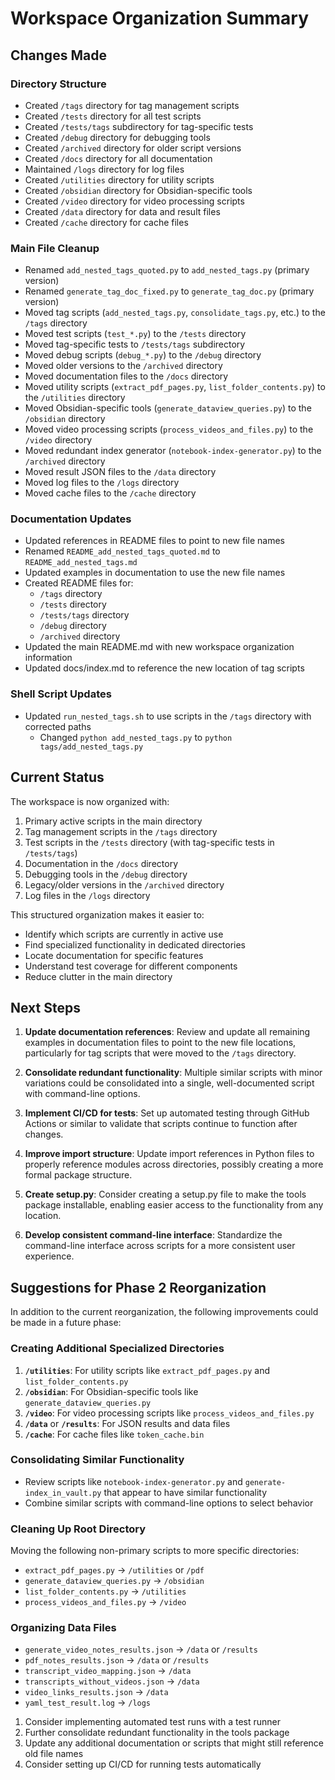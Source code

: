 # Workspace Organization Summary

## Changes Made

### Directory Structure
- Created `/tags` directory for tag management scripts
- Created `/tests` directory for all test scripts
- Created `/tests/tags` subdirectory for tag-specific tests
- Created `/debug` directory for debugging tools
- Created `/archived` directory for older script versions
- Created `/docs` directory for all documentation
- Maintained `/logs` directory for log files
- Created `/utilities` directory for utility scripts
- Created `/obsidian` directory for Obsidian-specific tools
- Created `/video` directory for video processing scripts
- Created `/data` directory for data and result files
- Created `/cache` directory for cache files

### Main File Cleanup
- Renamed `add_nested_tags_quoted.py` to `add_nested_tags.py` (primary version)
- Renamed `generate_tag_doc_fixed.py` to `generate_tag_doc.py` (primary version)
- Moved tag scripts (`add_nested_tags.py`, `consolidate_tags.py`, etc.) to the `/tags` directory
- Moved test scripts (`test_*.py`) to the `/tests` directory
- Moved tag-specific tests to `/tests/tags` subdirectory
- Moved debug scripts (`debug_*.py`) to the `/debug` directory
- Moved older versions to the `/archived` directory
- Moved documentation files to the `/docs` directory
- Moved utility scripts (`extract_pdf_pages.py`, `list_folder_contents.py`) to the `/utilities` directory
- Moved Obsidian-specific tools (`generate_dataview_queries.py`) to the `/obsidian` directory
- Moved video processing scripts (`process_videos_and_files.py`) to the `/video` directory
- Moved redundant index generator (`notebook-index-generator.py`) to the `/archived` directory
- Moved result JSON files to the `/data` directory
- Moved log files to the `/logs` directory
- Moved cache files to the `/cache` directory

### Documentation Updates
- Updated references in README files to point to new file names
- Renamed `README_add_nested_tags_quoted.md` to `README_add_nested_tags.md`
- Updated examples in documentation to use the new file names
- Created README files for:
  - `/tags` directory
  - `/tests` directory
  - `/tests/tags` directory
  - `/debug` directory
  - `/archived` directory
- Updated the main README.md with new workspace organization information
- Updated docs/index.md to reference the new location of tag scripts

### Shell Script Updates
- Updated `run_nested_tags.sh` to use scripts in the `/tags` directory with corrected paths
  - Changed `python add_nested_tags.py` to `python tags/add_nested_tags.py`

## Current Status

The workspace is now organized with:

1. Primary active scripts in the main directory
2. Tag management scripts in the `/tags` directory
3. Test scripts in the `/tests` directory (with tag-specific tests in `/tests/tags`)
4. Documentation in the `/docs` directory
5. Debugging tools in the `/debug` directory
6. Legacy/older versions in the `/archived` directory
7. Log files in the `/logs` directory

This structured organization makes it easier to:
- Identify which scripts are currently in active use
- Find specialized functionality in dedicated directories 
- Locate documentation for specific features
- Understand test coverage for different components
- Reduce clutter in the main directory

## Next Steps

1. **Update documentation references**: Review and update all remaining examples in documentation files to point to the new file locations, particularly for tag scripts that were moved to the `/tags` directory.

2. **Consolidate redundant functionality**: Multiple similar scripts with minor variations could be consolidated into a single, well-documented script with command-line options.

3. **Implement CI/CD for tests**: Set up automated testing through GitHub Actions or similar to validate that scripts continue to function after changes.

4. **Improve import structure**: Update import references in Python files to properly reference modules across directories, possibly creating a more formal package structure.

5. **Create setup.py**: Consider creating a setup.py file to make the tools package installable, enabling easier access to the functionality from any location.

6. **Develop consistent command-line interface**: Standardize the command-line interface across scripts for a more consistent user experience.

## Suggestions for Phase 2 Reorganization

In addition to the current reorganization, the following improvements could be made in a future phase:

### Creating Additional Specialized Directories
1. **`/utilities`**: For utility scripts like `extract_pdf_pages.py` and `list_folder_contents.py`
2. **`/obsidian`**: For Obsidian-specific tools like `generate_dataview_queries.py`
3. **`/video`**: For video processing scripts like `process_videos_and_files.py`
4. **`/data`** or **`/results`**: For JSON results and data files
5. **`/cache`**: For cache files like `token_cache.bin`

### Consolidating Similar Functionality
- Review scripts like `notebook-index-generator.py` and `generate-index_in_vault.py` that appear to have similar functionality
- Combine similar scripts with command-line options to select behavior

### Cleaning Up Root Directory
Moving the following non-primary scripts to more specific directories:
- `extract_pdf_pages.py` → `/utilities` or `/pdf`
- `generate_dataview_queries.py` → `/obsidian`
- `list_folder_contents.py` → `/utilities`
- `process_videos_and_files.py` → `/video`

### Organizing Data Files
- `generate_video_notes_results.json` → `/data` or `/results`
- `pdf_notes_results.json` → `/data` or `/results`
- `transcript_video_mapping.json` → `/data`
- `transcripts_without_videos.json` → `/data`
- `video_links_results.json` → `/data`
- `yaml_test_result.log` → `/logs`

1. Consider implementing automated test runs with a test runner
2. Further consolidate redundant functionality in the tools package
3. Update any additional documentation or scripts that might still reference old file names
4. Consider setting up CI/CD for running tests automatically
